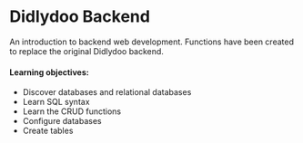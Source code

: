 # Didlydoo Backend

An introduction to backend web development. Functions have been created to replace the original Didlydoo backend.

#### Learning objectives:
- Discover databases and relational databases
- Learn SQL syntax
- Learn the CRUD functions
- Configure databases
- Create tables